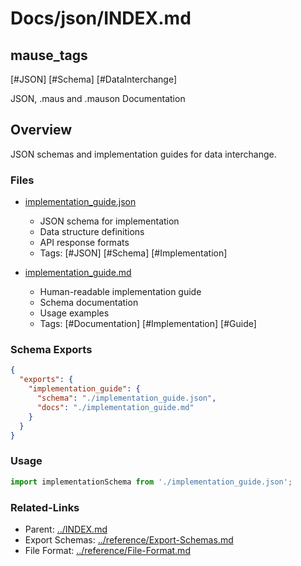 # Docs/json/INDEX.md

## mause_tags

[#JSON] [#Schema] [#DataInterchange]

JSON, .maus and .mauson Documentation

## Overview

JSON schemas and implementation guides for data interchange.

### Files

- [implementation_guide.json](./implementation_guide.json)
  - JSON schema for implementation
  - Data structure definitions
  - API response formats
  - Tags: [#JSON] [#Schema] [#Implementation]

- [implementation_guide.md](./implementation_guide.md)
  - Human-readable implementation guide
  - Schema documentation
  - Usage examples
  - Tags: [#Documentation] [#Implementation] [#Guide]

### Schema Exports

```json
{
  "exports": {
    "implementation_guide": {
      "schema": "./implementation_guide.json",
      "docs": "./implementation_guide.md"
    }
  }
}
```

### Usage

```javascript
import implementationSchema from './implementation_guide.json';
```

### Related-Links

- Parent: [../INDEX.md](../INDEX.md)
- Export Schemas: [../reference/Export-Schemas.md](../reference/Export-Schemas.md)
- File Format: [../reference/File-Format.md](../reference/File-Format.md)
